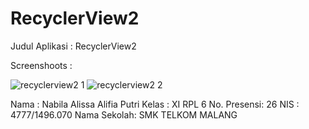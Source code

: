 # RecyclerView2

Judul Aplikasi : RecyclerView2

Screenshoots :

![recyclerview2 1](https://cloud.githubusercontent.com/assets/22170423/20039595/397cdea6-a479-11e6-97c7-9b1ae9209edb.png)
![recyclerview2 2](https://cloud.githubusercontent.com/assets/22170423/20039597/3a2289a0-a479-11e6-8bd9-21949746f28b.png)

Nama : Nabila Alissa Alifia Putri 
Kelas : XI RPL 6 
No. Presensi: 26 
NIS : 4777/1496.070 
Nama Sekolah: SMK TELKOM MALANG
